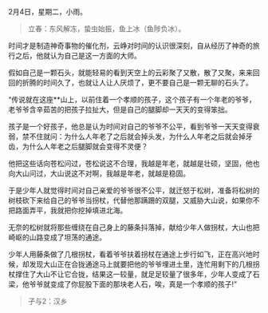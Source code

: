<link href="../../css/style.css" rel="stylesheet" type="text/css" />

<span class="fzzy">2月4日，星期二，小雨。

> 立春：东风解冻，蛰虫始振，鱼上冰（鱼陟负冰）。

<div class="p">

时间才是制造神奇事物的催化剂，云峥对时间的认识很深刻，自从经历了神奇的旅行之后，他就认为自己是这一方面的大师。

假如自己是一颗石头，就能轻易的看到天空上的云彩聚了又散，散了又聚，来来回回的折腾的时间久了，也就让人让人厌烦了，更不要自己是一颗无聊的石头了。

“传说就在这座**山上，以前住着一个孝顺的孩子，这个孩子有一个年老的爷爷，老爷爷含辛茹苦的把孩子拉扯大，但是自己的腿脚却一天天的变得笨拙。

孩子是一个好孩子，他总是认为时间对自己的爷爷不公平，看到爷爷一天天变得衰弱，禁不住就问：为什么人年老了之后就会掉头发，为什么人年老之后就会掉牙齿，为什么人年老之后腿脚就会变得不灵便？

他把这些话向苍松问过，苍松说这不合理，我越是年老，就越是壮硕，坚固，他也向大山问过，大山说这不对啊，我越是年老，就越是稳固。

于是少年人就觉得时间对自己亲爱的爷爷很不公平，就迁怒于松树，准备将松树的树枝砍下来给自己的爷爷当拐杖，代替他那蹒跚的双腿，又威胁大山说，如果你不把路面弄平，我就把你挖掉填进北海。

无奈的松树就将那些缠绕在自己身上的藤条抖落掉，献给少年人做拐杖，大山也把崎岖的山路变成了坦荡的通途。

少年人用藤条做了几根拐杖，看着爷爷扶着拐杖在通途上步行如飞，正在高兴地时候，却发现大山正在合拢通途马上就要把他的爷爷埋进土里，连忙用剩下的几根拐杖撑住了大山不让它合拢，结果这一较量，就足足较量了很多年，少年人变成了石梁，他爷爷就变成了你屁股下面的那块老人石，唉，真是一个孝顺的孩子!”

</div>

> 孑与2：汉乡
